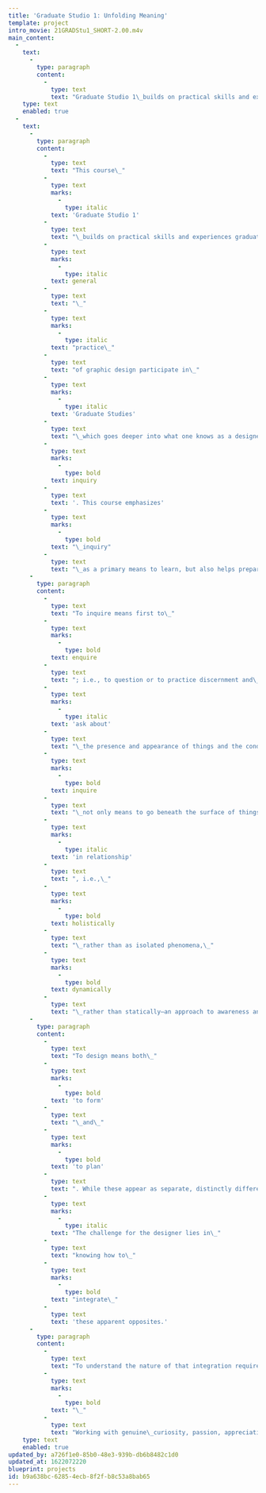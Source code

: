 ```yaml
---
title: 'Graduate Studio 1: Unfolding Meaning'
template: project
intro_movie: 21GRADStu1_SHORT-2.00.m4v
main_content:
  -
    text:
      -
        type: paragraph
        content:
          -
            type: text
            text: "Graduate Studio 1\_builds on practical skills and experiences graduate students are expected to have by going deeper into the underlying design principles and abstract theories according to personal choice."
    type: text
    enabled: true
  -
    text:
      -
        type: paragraph
        content:
          -
            type: text
            text: "This course\_"
          -
            type: text
            marks:
              -
                type: italic
            text: 'Graduate Studio 1'
          -
            type: text
            text: "\_builds on practical skills and experiences graduate students are expected to have by going deeper into the underlying design principles and abstract theories according to personal choice and is therefore especially\_a course experience for the inquiring mind.\_Students already informed and skilled in the\_"
          -
            type: text
            marks:
              -
                type: italic
            text: general
          -
            type: text
            text: "\_"
          -
            type: text
            marks:
              -
                type: italic
            text: "practice\_"
          -
            type: text
            text: "of graphic design participate in\_"
          -
            type: text
            marks:
              -
                type: italic
            text: 'Graduate Studies'
          -
            type: text
            text: "\_which goes deeper into what one knows as a designer—and deepening requires\_"
          -
            type: text
            marks:
              -
                type: bold
            text: inquiry
          -
            type: text
            text: '. This course emphasizes'
          -
            type: text
            marks:
              -
                type: bold
            text: "\_inquiry"
          -
            type: text
            text: "\_as a primary means to learn, but also helps prepare the ground for thesis work. Although inquiry is inherent in the process of all thoughtful design action, graduate work typically demonstrates an extensive process of inquiry.\_"
      -
        type: paragraph
        content:
          -
            type: text
            text: "To inquire means first to\_"
          -
            type: text
            marks:
              -
                type: bold
            text: enquire
          -
            type: text
            text: "; i.e., to question or to practice discernment and\_"
          -
            type: text
            marks:
              -
                type: italic
            text: 'ask about'
          -
            type: text
            text: "\_the presence and appearance of things and the conditions that make them so. To\_"
          -
            type: text
            marks:
              -
                type: bold
            text: inquire
          -
            type: text
            text: "\_not only means to go beneath the surface of things but to go deeper inside an object. Enquiry and inquiry, stemming from a sincere interest to know and to expand the mind, broaden perceptions. Inquiry teaches us to view things\_"
          -
            type: text
            marks:
              -
                type: italic
            text: 'in relationship'
          -
            type: text
            text: ", i.e.,\_"
          -
            type: text
            marks:
              -
                type: bold
            text: holistically
          -
            type: text
            text: "\_rather than as isolated phenomena,\_"
          -
            type: text
            marks:
              -
                type: bold
            text: dynamically
          -
            type: text
            text: "\_rather than statically—an approach to awareness and how we place value on things that is of absolute importance to the role of design as a service to society.\_"
      -
        type: paragraph
        content:
          -
            type: text
            text: "To design means both\_"
          -
            type: text
            marks:
              -
                type: bold
            text: 'to form'
          -
            type: text
            text: "\_and\_"
          -
            type: text
            marks:
              -
                type: bold
            text: 'to plan'
          -
            type: text
            text: ". While these appear as separate, distinctly different concepts they are definitely unified, if not one and the same. Whereas planning assumes more of a conceptual, intellectual activity, and forming a more perceptual, technical, and hands-on activity, both rely on underlying principles that link the concrete and abstract.\_"
          -
            type: text
            marks:
              -
                type: italic
            text: "The challenge for the designer lies in\_"
          -
            type: text
            text: "knowing how to\_"
          -
            type: text
            marks:
              -
                type: bold
            text: "integrate\_"
          -
            type: text
            text: 'these apparent opposites.'
      -
        type: paragraph
        content:
          -
            type: text
            text: "To understand the nature of that integration requires becoming more fully aware and mindful of relationships and what it means to live in communion with a world that is inseparable from the individual. That also requires\_self-awareness, are observation of feelings and thoughts in order to be able to broaden perception. From that integration with life and circumstance intelligence emerges."
          -
            type: text
            marks:
              -
                type: bold
            text: "\_"
          -
            type: text
            text: "Working with genuine\_curiosity, passion, appreciative values and ethics assures that this\_intelligence manifests naturally.\_"
    type: text
    enabled: true
updated_by: a726f1e0-85b0-48e3-939b-db6b8482c1d0
updated_at: 1622072220
blueprint: projects
id: b9a638bc-6285-4ecb-8f2f-b8c53a8bab65
---
```

